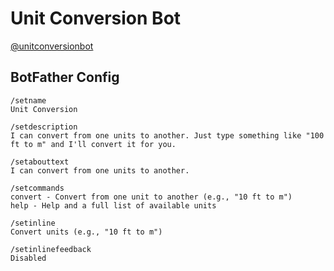 # Unit Conversion Bot
[@unitconversionbot](http://telegram.me/UnitConversionBot)

## BotFather Config
```
/setname
Unit Conversion

/setdescription
I can convert from one units to another. Just type something like "100 ft to m" and I'll convert it for you.

/setabouttext
I can convert from one units to another.

/setcommands
convert - Convert from one unit to another (e.g., "10 ft to m")
help - Help and a full list of available units

/setinline
Convert units (e.g., "10 ft to m")

/setinlinefeedback
Disabled
```
